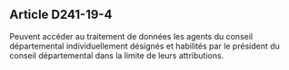 ## Article D241-19-4

Peuvent accéder au traitement de données les agents du conseil départemental individuellement désignés et
habilités par le président du conseil départemental dans la limite de leurs attributions.

